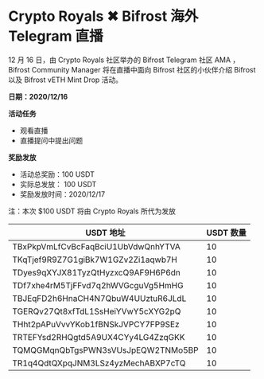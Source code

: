 # Crypto Royals ✖ Bifrost 海外 Telegram 直播

12 月 16 日，由 Crypto Royals 社区举办的 Bifrost Telegram 社区 AMA ，Bifrost Community Manager 将在直播中面向 Bifrost 社区的小伙伴介绍 Bifrost 以及 Bifrost vETH Mint Drop 活动。

**日期：2020/12/16**

**活动任务**

  - 观看直播
  - 直播提问中提出问题

**奖励发放**

- 活动总奖励：100 USDT
- 实际总发放： 100 USDT
- 奖励发放时间：2020/12/17

注：本次 $100 USDT 将由 Crypto Royals 所代为发放

|  USDT 地址   | USDT 数量  |
|  ----  | ----  |
| TBxPkpVmLfCvBcFaqBciU1UbVdwQnhYTVA  | 10 |
| TKqTjef9R9Z7G1giBk7W1GZv2Zi1aqwb7H  | 10 |
| TDyes9qXYJX81TyzQtHyzxcQ9AF9H6P6dn  | 10 |
| TDf7xhe4rM5TjFFvd7q2hWVGcguVg5HmHG  | 10 |
| TBJEqFD2h6HnaCH4N7QbuW4UUztuR6JLdL  | 10 |
| TGERQv27Qt8xfTdL1SsHeiYVwY5cXYG2pQ  | 10 |
| THht2pAPuVvvYKob1fBNSkJVPCY7FP9SEz  | 10 |
| TRTEFYsd2RHQgtd5A9UX4CYy4LG4ZzqGKK  | 10 |
| TQMQGMqnQbTgsPWN3sVUsJpEQW2TNMo5BP  | 10 |
| TR1q4QdtQXpqJNM3LSz4yzMechABXP7cTQ  | 10 |